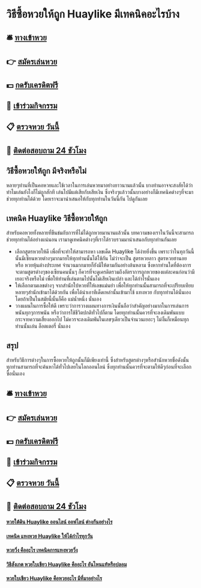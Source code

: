 # วิธีซื้อหวยให้ถูก Huaylike มีเทคนิคอะไรบ้าง

## 🛎 [ทางเข้าหวย](https://bit.ly/3BObCPM)
## 👉 [สมัครเล่นหวย](https://bit.ly/3BObCPM)
## 💵 [กดรับเครดิตฟรี](https://bit.ly/3Ufy8br)
## 👑 [เข้าร่วมกิจกรรม](https://bit.ly/3Ufy8br)
## 📋 [ตรวจหวย วันนี้](https://bit.ly/3Ufy8br)
## 📱 [ติดต่อสอบถาม 24 ชัวโมง](https://bit.ly/3Ufy8br)

## วิธีซื้อหวยให้ถูก มีจริงหรือไม่
หลายๆท่านที่เป็นคอหวยและใช้เวลาในการเล่นหวยมาอย่างยาวนานแล้วนั้น บางท่านอาจจะสงสัยได้ว่า ทำไมเล่นยังไงก็ไม่ถูกสักที เล่นไปมีแต่เสียกับเสียเงิน ซึ่งจริงๆแล้ววนั้นบางอย่างก็มีเทคนิคต่างๆที่จะมาช่วยทุกท่านได้ด้วย โดยเราจะมานำเสนอให้กับทุกท่านในวันนี้กัน ไปดูกันเลย

## เทคนิค Huaylike วิธีซื้อหวยให้ถูก 
สำหรับคอหวยทั้งหลายที่ขืนข่มกับการที่ไม่ได้ถูกหวยมานานแล้วนั้น บทความของเราในวันนี้จะสามารถช่วยทุกท่านได้อย่างแน่นอน เรามาดูเทคนิคต่างๆที่เราได้รวบรวมมานำเสนอกับทุกท่านกันเลย
- เลือกสูตรหวยให้ดี เพื่อที่จะทำให้สามารถหา เลขเด็ด Huaylike ได้ง่ายยิ่งขึ้น เพราะว่าในทุกวันนี้นั้นมีเซียนหวยต่างๆมากมายให้ทุกท่านนั้นได้ใช้กัน ไม่ว่าจะเป็น สูตรหวยลาว สูตรหวยฮานอย หรือ หวยหุ้นต่างประเทศ จำนวนมากมายก็ยังมีให้ตามกันอย่างล้นหลาม ซึ่งหากท่านใดที่ต้องการจะตามสูตรต่างๆของเซียนคนนั้นๆ ก็ควรที่จะดูเครดิตรวมถึงอัตราการถูกหวยของแต่ละคนก่อนว่ามีเยอะจริงหรือไม่ เพื่อให้ท่านที่เล่นตามไปนั้นไม่เสียเงินเปล่า และได้กำไรนั่นเอง
- ให้เลือกตามเลขต่างๆ จากสำนักใบ้หวยที่ให้เลขแม่นยำ เพื่อให้ทุกท่านนั้นสามารถที่จะเปรียบเทียบหลายๆสำนักเข้ามาได้ด้วยกัน เพื่อได้นำเอาทีเด็ดเหล่านั้นเข้ามาใช้ แทงหวย กับทุกท่านได้นั่นเอง โดยถ้าเป็นในสมัยนี้นั้นก็คือ แม่น้ำหนึ่ง นั่นเอง
- วางแผนในการซื้อให้ดี เพราะว่าการวางแผนทางการเงินนั้นถือว่าสำคัญอย่างมากในการเล่นการพนันทุกๆการพนัน หรือว่าการใช้ชีวิตปกติทั่วไปก็ตาม โดยทุกท่านนั้นควรที่จะลงเดิมพันแบบกระจายความเสี่ยงออกไป ไม่ควรจะลงเดิมพันในเลขๆเดียวเป็นจำนวนเยอะๆ ไม่งั้นก็เหมือนทุกท่านนั้นเล่น ล็อตเตอรี่ นั่นเอง

## สรุป
สำหรับวิธีการต่างๆในการซื้อหวยให้ถูกนั้นก็มีเพียงเท่านี้ ซึ่งสำหรับสูตรต่างๆหรือสำนักหวยชื่อดังนั้น ทุกท่านสามารถที่จะค้นหาได้ทั่วไปเลยในโลกออนไลน์ ซึ่งทุกท่านนั้นควรที่จะตามให้ดีๆก่อนที่จะเลือกซื้อนั่นเอง

## 🛎 [ทางเข้าหวย](https://bit.ly/3BObCPM)
## 👉 [สมัครเล่นหวย](https://bit.ly/3BObCPM)
## 💵 [กดรับเครดิตฟรี](https://bit.ly/3Ufy8br)
## 👑 [เข้าร่วมกิจกรรม](https://bit.ly/3Ufy8br)
## 📋 [ตรวจหวย วันนี้](https://bit.ly/3Ufy8br)
## 📱 [ติดต่อสอบถาม 24 ชัวโมง](https://bit.ly/3Ufy8br)

#### [หวยใต้ดิน Huaylike ออนไลน์ ออฟไลน์ ต่างกันอย่างไร](https://atom.io/themes/หวยใต้ดิน%20Huaylike%20ออนไลน์%20ออฟไลน์%20ต่างกันอย่างไร)
#### [เทคนิค แทงหวย Huaylike ให้ได้กำไรทุกวัน](https://atom.io/themes/เทคนิค%20แทงหวย%20Huaylike%20ให้ได้กำไรทุกวัน)
#### [หวยวิ่ง คืออะไร เทคนิคการแทงหวยวิ่ง](https://atom.io/themes/หวยวิ่ง%20คืออะไร%20เทคนิคการแทงหวยวิ่ง)
#### [วิธีสังเกต หวยใบเขียว Huaylike คืออะไร อันไหนแท้หรือปลอม](https://atom.io/themes/วิธีสังเกต%20หวยใบเขียว%20Huaylike%20คืออะไร%20อันไหนแท้หรือปลอม)
#### [หวยใบเขียว Huaylike คือหวยอะไร มีที่มาอย่างไร](https://atom.io/themes/หวยใบเขียว%20Huaylike%20คือหวยอะไร%20มีที่มาอย่างไร)